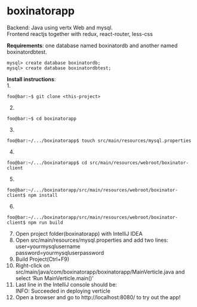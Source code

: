 # boxinatorapp
Backend: Java using vertx Web and mysql.<br />
Frontend reactjs together with redux, react-router, less-css

**Requirements**:
one database named boxinatordb and another named boxinatordbtest.
```console
mysql> create database boxinatordb;
mysql> create database boxinatordbtest;
```
**Install instructions**:<br />
1.
```console
foo@bar:~$ git clone <this-project>
```
2.
```console
foo@bar:~$ cd boxinatorapp
```
3.
```console
foo@bar:~/.../boxinatorapp$ touch src/main/resources/mysql.properties
```
4.
```console
foo@bar:~/.../boxinatorapp$ cd src/main/resources/webroot/boxinator-client
```
5.
```console
foo@bar:~/.../boxinatorapp/src/main/resources/webroot/boxinator-client$ npm install
```
6.
```console
foo@bar:~/.../boxinatorapp/src/main/resources/webroot/boxinator-client$ npm run build
```
7. Open project folder(boxinatorapp) with IntelliJ IDEA<br />
8. Open src/main/resources/mysql.properties and add two lines:<br />
user=yourmysqlusername<br />
password=yourmysqluserpassword<br />
9. Build Project(Ctrl+F9)<br />
10. Right-click on src/main/java/com/boxinatorapp/boxinatorapp/MainVerticle.java and select ‘Run MainVerticle.main()’
11. Last line in the IntelliJ console should be:<br />
INFO: Succeeded in deploying verticle<br />
12. Open a browser and go to http://localhost:8080/ to try out the app! 


